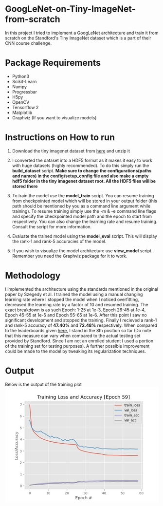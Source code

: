 # GoogLeNet-on-Tiny-ImageNet-from-scratch
In this project I tried to implement a GoogLeNet architecture and train it from scratch on the Standford's Tiny ImageNet dataset which is a part of their CNN course challenge.

# Package Requirements
- Python3
- Scikit-Learn
- Numpy
- Progressbar
- H5py
- OpenCV
- Tensorflow 2
- Matplotlib
- Graphviz (If you want to visualize models)

# Instructions on How to run
1) Download the tiny imagenet dataset from <a href='https://tiny-imagenet.herokuapp.com/'>here</a> and unzip it 

2) I converted the dataset into a HDF5 format as it makes it easy to work with huge datasets (highly recommended). To do this simply run the <b>build_dataset</b> script. <b>Make sure to change the configurations(paths and names) in the config/setup_config file and also make a empty hdf5 folder in the tiny imagenet dataset root. All the HDF5 files will be stored there</b>

3) To train the model use the <b>model_train</b> script. You can resume training from checkpointed model which will be stored in your output folder (this path should be mentioned by you as a command line argument while training). To resume training simply use the -m & -e command line flags and specify the checkpointed model path and the epoch to start from respectively. You can also change the learning rate and resume training. Consult the script for more information.

4) Evaluate the trained model using the <b>model_eval</b> script. This will display the rank-1 and rank-5 accuracies of the model. 

5) If you wish to visualize the model architecture use <b>view_model</b> script. Remember you need the Graphviz package for it to work.

# Methodology
I implemented the architecture using the standards mentioned in the original paper by Szegedy et al. I trained the model using a manual changing learning rate where I stopped the model when I noticed overfitting, decreased the learning rate by a factor of 10 and resumed training. The exact breakdown is as such Epoch: 1-25 at 1e-3, Epoch 26-45 at 1e-4, Epoch 45-55 at 1e-5 and Epoch 55-65 at 1e-6. After this point I saw no significant development and stopped the training. Finally I recieved a rank-1 and rank-5 accuracy of <b>47.40%</b> and <b>72.48%</b> respectively. When compared to the leaderboards given <a href='https://tiny-imagenet.herokuapp.com/'>here</a>, I stand in the 8th position so far (Do note that this measure can vary when compared to the actual testing set provided by Standford. Since I am not an enrolled student I used a portion of the training set for testing purposes). A further possible improvement could be made to the model by tweaking its regularization techniques.  
 
# Output
Below is the output of the training plot
<br>
<img src="outs/training_plot.jpg">
